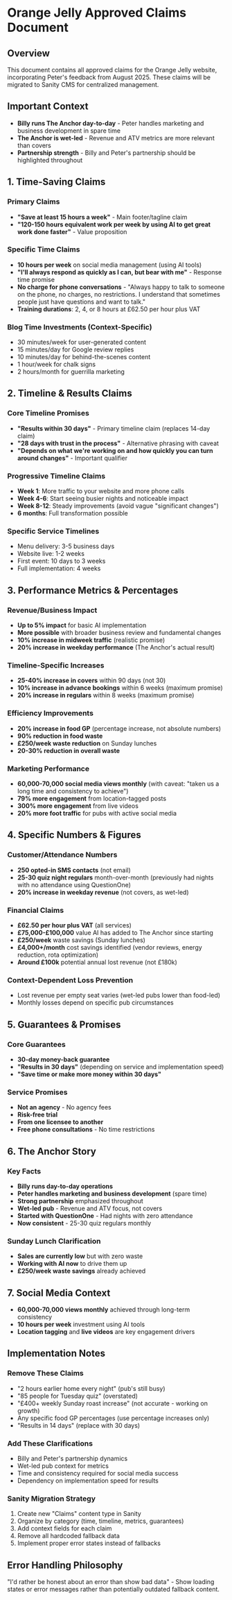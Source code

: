 # Orange Jelly Approved Claims Document

## Overview
This document contains all approved claims for the Orange Jelly website, incorporating Peter's feedback from August 2025. These claims will be migrated to Sanity CMS for centralized management.

## Important Context
- **Billy runs The Anchor day-to-day** - Peter handles marketing and business development in spare time
- **The Anchor is wet-led** - Revenue and ATV metrics are more relevant than covers
- **Partnership strength** - Billy and Peter's partnership should be highlighted throughout

## 1. Time-Saving Claims

### Primary Claims
- **"Save at least 15 hours a week"** - Main footer/tagline claim
- **"120-150 hours equivalent work per week by using AI to get great work done faster"** - Value proposition

### Specific Time Claims
- **10 hours per week** on social media management (using AI tools)
- **"I'll always respond as quickly as I can, but bear with me"** - Response time promise
- **No charge for phone conversations** - "Always happy to talk to someone on the phone, no charges, no restrictions. I understand that sometimes people just have questions and want to talk."
- **Training durations**: 2, 4, or 8 hours at £62.50 per hour plus VAT

### Blog Time Investments (Context-Specific)
- 30 minutes/week for user-generated content
- 15 minutes/day for Google review replies
- 10 minutes/day for behind-the-scenes content
- 1 hour/week for chalk signs
- 2 hours/month for guerrilla marketing

## 2. Timeline & Results Claims

### Core Timeline Promises
- **"Results within 30 days"** - Primary timeline claim (replaces 14-day claim)
- **"28 days with trust in the process"** - Alternative phrasing with caveat
- **"Depends on what we're working on and how quickly you can turn around changes"** - Important qualifier

### Progressive Timeline Claims
- **Week 1**: More traffic to your website and more phone calls
- **Week 4-6**: Start seeing busier nights and noticeable impact
- **Week 8-12**: Steady improvements (avoid vague "significant changes")
- **6 months**: Full transformation possible

### Specific Service Timelines
- Menu delivery: 3-5 business days
- Website live: 1-2 weeks
- First event: 10 days to 3 weeks
- Full implementation: 4 weeks

## 3. Performance Metrics & Percentages

### Revenue/Business Impact
- **Up to 5% impact** for basic AI implementation
- **More possible** with broader business review and fundamental changes
- **10% increase in midweek traffic** (realistic promise)
- **20% increase in weekday performance** (The Anchor's actual result)

### Timeline-Specific Increases
- **25-40% increase in covers** within 90 days (not 30)
- **10% increase in advance bookings** within 6 weeks (maximum promise)
- **20% increase in regulars** within 8 weeks (maximum promise)

### Efficiency Improvements
- **20% increase in food GP** (percentage increase, not absolute numbers)
- **90% reduction in food waste** 
- **£250/week waste reduction** on Sunday lunches
- **20-30% reduction in overall waste**

### Marketing Performance
- **60,000-70,000 social media views monthly** (with caveat: "taken us a long time and consistency to achieve")
- **79% more engagement** from location-tagged posts
- **300% more engagement** from live videos
- **20% more foot traffic** for pubs with active social media

## 4. Specific Numbers & Figures

### Customer/Attendance Numbers
- **250 opted-in SMS contacts** (not email)
- **25-30 quiz night regulars** month-over-month (previously had nights with no attendance using QuestionOne)
- **20% increase in weekday revenue** (not covers, as wet-led)

### Financial Claims
- **£62.50 per hour plus VAT** (all services)
- **£75,000-£100,000** value AI has added to The Anchor since starting
- **£250/week** waste savings (Sunday lunches)
- **£4,000+/month** cost savings identified (vendor reviews, energy reduction, rota optimization)
- **Around £100k** potential annual lost revenue (not £180k)

### Context-Dependent Loss Prevention
- Lost revenue per empty seat varies (wet-led pubs lower than food-led)
- Monthly losses depend on specific pub circumstances

## 5. Guarantees & Promises

### Core Guarantees
- **30-day money-back guarantee**
- **"Results in 30 days"** (depending on service and implementation speed)
- **"Save time or make more money within 30 days"**

### Service Promises
- **Not an agency** - No agency fees
- **Risk-free trial**
- **From one licensee to another**
- **Free phone consultations** - No time restrictions

## 6. The Anchor Story

### Key Facts
- **Billy runs day-to-day operations**
- **Peter handles marketing and business development** (spare time)
- **Strong partnership** emphasized throughout
- **Wet-led pub** - Revenue and ATV focus, not covers
- **Started with QuestionOne** - Had nights with zero attendance
- **Now consistent** - 25-30 quiz regulars monthly

### Sunday Lunch Clarification
- **Sales are currently low** but with zero waste
- **Working with AI now** to drive them up
- **£250/week waste savings** already achieved

## 7. Social Media Context
- **60,000-70,000 views monthly** achieved through long-term consistency
- **10 hours per week** investment using AI tools
- **Location tagging** and **live videos** are key engagement drivers

## Implementation Notes

### Remove These Claims
- "2 hours earlier home every night" (pub's still busy)
- "85 people for Tuesday quiz" (overstated)
- "£400+ weekly Sunday roast increase" (not accurate - working on growth)
- Any specific food GP percentages (use percentage increases only)
- "Results in 14 days" (replace with 30 days)

### Add These Clarifications
- Billy and Peter's partnership dynamics
- Wet-led pub context for metrics
- Time and consistency required for social media success
- Dependency on implementation speed for results

### Sanity Migration Strategy
1. Create new "Claims" content type in Sanity
2. Organize by category (time, timeline, metrics, guarantees)
3. Add context fields for each claim
4. Remove all hardcoded fallback data
5. Implement proper error states instead of fallbacks

## Error Handling Philosophy
"I'd rather be honest about an error than show bad data" - Show loading states or error messages rather than potentially outdated fallback content.